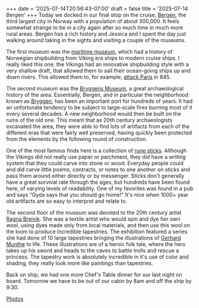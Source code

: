 +++
date = '2025-07-14T20:56:43-07:00'
draft = false
title = '2025-07-14 Bergen'
+++
Today we docked in our final stop on the cruise,
[Bergen](https://en.wikipedia.org/wiki/Bergen), the third largest city in Norway
with a population of about 300,000. It feels somewhat strange to be in a city
again after so much time in much more rural areas. Bergen has a rich history and
Jessica and I spent the day just walking around taking in the sights and
visiting a couple of the museums.

The first museum was the [maritime
museum](https://sjofartsmuseum.museumvest.no/en), which had a history of
Norwegian shipbuilding from Viking era ships to modern cruise ships. I really
liked this one, the Vikings had an innovative shipbuilding style with a very
shallow draft, that allowed them to sail their ocean-going ships up and down
rivers. This allowed them to, for example, [attack
Paris](https://en.wikipedia.org/wiki/Siege_of_Paris_(845)) in 845.

The second museum was the [Bryggens
Museum](https://bymuseet.no/museum/bryggens-museum/?lang=en), a great
archaeological history of the area. Essentially, Bergen, and in particular the
neighborhood known as [Bryggen](https://en.wikipedia.org/wiki/Bryggen), has been
an important port for hundreds of years. It had an unfortunate tendency to be
subject to large-scale fires burning most of it every several decades. A new
neighborhood would then be built on the ruins of the old one. This meant that as
20th century archaeologists excavated the area, they were able to find lots of
artifacts from each of the different eras that were fairly well preserved,
having quickly been protected from the elements by the following round of
construction.

One of the most famous finds here is a collection of [rune
sticks](https://www.scandinavianarchaeology.com/rune-sticks-the-wood-the-bone-and-the-angry/).
Although the Vikings did not really use paper or parchment, they did have a
writing system that they could carve into stone or wood. Everyday people could
and did carve little poems, contracts, or notes to one another on sticks and
pass them around either directly or by messenger. Sticks don't generally have a
great survival rate through the ages, but hundreds have been found here, of
varying levels of readability. One of my favorites was found in a pub and says
"Gyda says that you should go home!" It's nice when 1000+ year old artifacts are
so easy to interpret and relate to.

The second floor of the museum was devoted to the 20th century artist [Ragna
Breivik](https://snl.no/Ragna_Breivik). She was a textile artist who would spin
and dye her own wool, using dyes made only from local materials, and then use
this wool on the loom to produce incredible tapestries. The exhibition featured
a series she had done of 10 large tapestries bringing the illustrations of
[Gerhard Munthe](https://en.wikipedia.org/wiki/Gerhard_Munthe) to life. These
illustrations are of a heroic folk tale, where the hero takes up his sword and
heads to the caves to battle trolls and rescue a princess. The tapestry work is
absolutely incredible in it's use of color and shading, they really look more
like paintings than tapestries.

Back on ship, we had one more Chef's Table dinner for our last night on board.
Tomorrow we have to be out of our cabin by 8am and off the ship by 9:30.

[Photos](https://photos.app.goo.gl/HEHJbV9m41wsDihx8)
